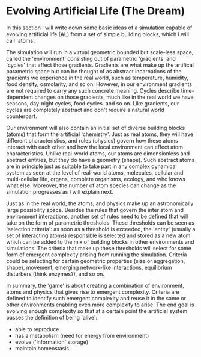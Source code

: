 # Evolving Artificial Life (The Dream)

In this section I will write down some basic ideas of a simulation capable of evolving artificial life (AL) from a set of simple building blocks, which I will call 'atoms'. 

The simulation will run in a virtual geometric bounded but scale-less space, called the 'environment' consisting out of parametric 'gradients' and 'cycles' that affect those gradients. Gradients are what make up the artifical parametric space but can be thought of as abstract incarnations of the gradients we experience in the real world, such as temperature, humidity, food density, osmolarity, and so on. However, in our environment gradients are not required to carry any such concrete meaning. Cycles describe time-dependent changes on those gradients, much like in the real world we have seasons, day-night cycles, food cycles. and so on. Like gradients, our cycles are completely abstract and don't require a natural world counterpart.  

Our environment will also contain an initial set of diverse building blocks (atoms) that form the artificial 'chemistry'. Just as real atoms, they will have different characteristics, and rules (physics) govern how these atoms interact with each other and how the local environment can effect atom characteristics. Unlike real-world atoms, our atoms are dimensionless and abstract entities, but they do have a geometry (shape). Such abstract atoms are in principle just as suitable to take part in any complex dynamical system as seen at the level of real-world atoms, molecules, cellular and multi-cellular life, organs, complete organisms, ecology, and who knows what else. Moreover, the number of atom species can change as the simulation progresses as I will explain next.

Just as in the real world, the atoms, and physics make up an astronomically large possibility space. Besides the rules that govern the inter atom and environment interactions, another set of rules need to be defined that will take on the form of parametric thresholds. These thresholds can be seen as 'selection criteria': as soon as a threshold is exceeded, the 'entity' (usually a set of interacting atoms) responsible is selected and stored as a new atom which can be added to the mix of building blocks in other environments and simulations. The criteria that make up these thresholds will select for some form of emergent complexity arising from running the simulation. Criteria could be selecting for certain geometric properties (size or aggregation, shape), movement, emerging network-like interactions, equilibrium disturbers (think enzymes?), and so on. 

In summary, the 'game' is about creating a combination of environment, atoms and physics that gives rise to emergent complexity. Criteria are defined to identify such emergent complexity and reuse it in the same or other environments enabling even more complexity to arise. The end goal is evolving enough complexity so that at a certain point the artificial system passes the definition of being 'alive':

- able to reproduce
- has a metabolism (need for energy from environment)
- evolve ('information' storage)
- maintain homeostasis





